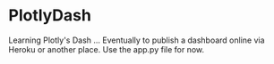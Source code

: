 # PlotlyDash
Learning Plotly's Dash ... Eventually to publish a dashboard online via Heroku or another place.
Use the app.py file for now.
